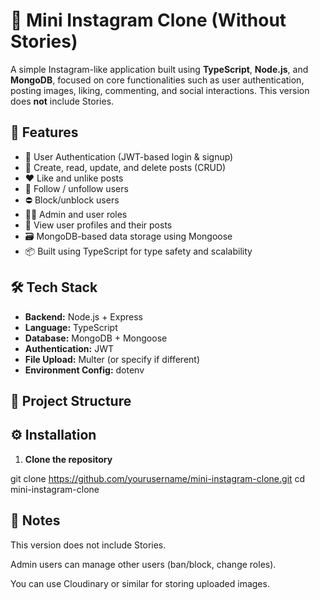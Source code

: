 # 📸 Mini Instagram Clone (Without Stories)

A simple Instagram-like application built using **TypeScript**, **Node.js**, and **MongoDB**, focused on core functionalities such as user authentication, posting images, liking, commenting, and social interactions. This version does **not** include Stories.

## 🚀 Features

- 🔐 User Authentication (JWT-based login & signup)
- 📸 Create, read, update, and delete posts (CRUD)
- ❤️ Like and unlike posts
- 👥 Follow / unfollow users
- ⛔ Block/unblock users
- 🧑‍💼 Admin and user roles
- 🧾 View user profiles and their posts
- 🗃️ MongoDB-based data storage using Mongoose
- 📦 Built using TypeScript for type safety and scalability

## 🛠 Tech Stack

- **Backend:** Node.js + Express
- **Language:** TypeScript
- **Database:** MongoDB + Mongoose
- **Authentication:** JWT
- **File Upload:** Multer (or specify if different)
- **Environment Config:** dotenv

## 📂 Project Structure


## ⚙️ Installation

1. **Clone the repository**

git clone https://github.com/yourusername/mini-instagram-clone.git
cd mini-instagram-clone



##   📌 Notes
This version does not include Stories.
  
Admin users can manage other users (ban/block, change roles).

You can use Cloudinary or similar for storing uploaded images.

